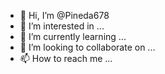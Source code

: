 - 👋 Hi, I’m @Pineda678
- 👀 I’m interested in ...
- 🌱 I’m currently learning ...
- 💞️ I’m looking to collaborate on ...
- 📫 How to reach me ...

<!---
Pineda678/Pineda678 is a ✨ special ✨ repository because its `README.md` (this file) appears on your GitHub profile.
You can click the Preview link to take a look at your changes.
--->
